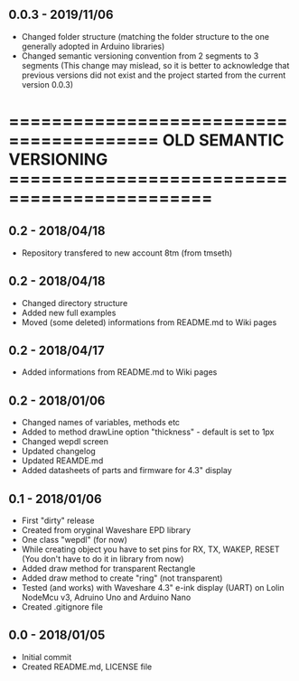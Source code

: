 ## 0.0.3 - 2019/11/06
- Changed folder structure (matching the folder structure to the one generally adopted in Arduino libraries)
- Changed semantic versioning convention from 2 segments to 3 segments (This change may mislead, so it is better
  to acknowledge that previous versions did not exist and the project started from the current version 0.0.3)

# ======================================== OLD SEMANTIC VERSIONING =============================================
## 0.2 - 2018/04/18
- Repository transfered to new account 8tm (from tmseth)

## 0.2 - 2018/04/18
- Changed directory structure
- Added new full examples
- Moved (some deleted) informations from README.md to Wiki pages

## 0.2 - 2018/04/17
- Added informations from README.md to Wiki pages

## 0.2 - 2018/01/06
- Changed names of variables, methods etc
- Added to method drawLine option "thickness" - default is set to 1px
- Changed wepdl screen
- Updated changelog
- Updated REAMDE.md
- Added datasheets of parts and firmware for 4.3" display


## 0.1 - 2018/01/06
- First "dirty" release
- Created from oryginal Waveshare EPD library
- One class "wepdl" (for now)
- While creating object you have to set pins for RX, TX, WAKEP, RESET (You don't have to do it in library from now)
- Added draw method for transparent Rectangle
- Added draw method to create "ring" (not transparent)
- Tested (and works) with Waveshare 4.3" e-ink display (UART) on Lolin NodeMcu v3, Adruino Uno and Arduino Nano
- Created .gitignore file

## 0.0 - 2018/01/05
- Initial commit
- Created README.md, LICENSE file
